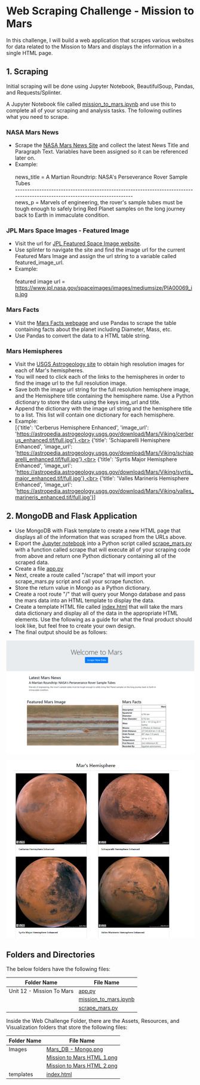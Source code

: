 # Web Scraping Challenge - Mission to Mars

In this challenge, I will build a web application that scrapes various websites for data related to the Mission to Mars and displays the information in a single HTML page.

## 1. Scraping

Initial scraping will be done using Jupyter Notebook, BeautifulSoup, Pandas, and Requests/Splinter.

A Jupyter Notebook file called [mission_to_mars.ipynb](https://github.com/cecileung1208/Web-Scraping-Mission-to-Mars/blob/master/Mission%20to%20Mars/mission_to_mars.ipynb) and use this to complete all of your scraping and analysis tasks. The following outlines what you need to scrape.


### NASA Mars News

* Scrape the [NASA Mars News Site](https://mars.nasa.gov/news/?page=0&per_page=40&order=publish_date+desc%2Ccreated_at+desc&search=&category=19%2C165%2C184%2C204&blank_scope=Latest) and collect the latest News Title and Paragraph Text. Variables have been assigned so it can be referenced later on.
* Example:<br><br>
  news_title = A Martian Roundtrip: NASA's Perseverance Rover Sample Tubes<br>
  ---------------------------------------------------------------------------------------------------------------------------<br>
  news_p = Marvels of engineering, the rover's sample tubes must be tough enough to safely bring Red Planet samples on the long journey back to Earth in immaculate condition. 



### JPL Mars Space Images - Featured Image

* Visit the url for [JPL Featured Space Image website](https://www.jpl.nasa.gov/spaceimages/?search=&category=Mars).
* Use splinter to navigate the site and find the image url for the current Featured Mars Image and assign the url string to a variable called featured_image_url.
* Example:<br><br>
  featured image url = https://www.jpl.nasa.gov/spaceimages/images/mediumsize/PIA00069_ip.jpg
  
### Mars Facts

* Visit the [Mars Facts webpage](https://space-facts.com/mars/) and use Pandas to scrape the table containing facts about the planet including Diameter, Mass, etc.
* Use Pandas to convert the data to a HTML table string.

### Mars Hemispheres

* Visit the [USGS Astrogeology site](https://astrogeology.usgs.gov/search/results?q=hemisphere+enhanced&k1=target&v1=Mars) to obtain high resolution images for each of Mar's hemispheres.
* You will need to click each of the links to the hemispheres in order to find the image url to the full resolution image.
* Save both the image url string for the full resolution hemisphere image, and the Hemisphere title containing the hemisphere name. Use a Python dictionary to store the data using the keys img_url and title.
* Append the dictionary with the image url string and the hemisphere title to a list. This list will contain one dictionary for each hemisphere.
* Example:<br>
[{'title': 'Cerberus Hemisphere Enhanced', 'image_url': 'https://astropedia.astrogeology.usgs.gov/download/Mars/Viking/cerberus_enhanced.tif/full.jpg'},<br>
{'title': 'Schiaparelli Hemisphere Enhanced', 'image_url': 'https://astropedia.astrogeology.usgs.gov/download/Mars/Viking/schiaparelli_enhanced.tif/full.jpg'},<br>
{'title': 'Syrtis Major Hemisphere Enhanced', 'image_url': 'https://astropedia.astrogeology.usgs.gov/download/Mars/Viking/syrtis_major_enhanced.tif/full.jpg'},<br>
{'title': 'Valles Marineris Hemisphere Enhanced', 'image_url': 'https://astropedia.astrogeology.usgs.gov/download/Mars/Viking/valles_marineris_enhanced.tif/full.jpg'}]

## 2.  MongoDB and Flask Application

* Use MongoDB with Flask template to create a new HTML page that displays all of the information that was scraped from the URLs above.
* Export the [Jupyter notebook](https://github.com/cecileung1208/Web-Scraping-Mission-to-Mars/blob/master/Mission%20to%20Mars/mission_to_mars.ipynb) into a Python script called [scrape_mars.py](https://github.com/cecileung1208/Web-Scraping-Mission-to-Mars/blob/master/Mission%20to%20Mars/scrape_mars.py) with a function called scrape that will execute all of your scraping code from above and return one Python dictionary containing all of the scraped data.
* Create a file [app.py](https://github.com/cecileung1208/Web-Scraping-Mission-to-Mars/blob/master/Mission%20to%20Mars/app.py)
* Next, create a route called "/scrape" that will import your scrape_mars.py script and call your scrape function.
* Store the return value in Mongo as a Python dictionary.
* Create a root route "/" that will query your Mongo database and pass the mars data into an HTML template to display the data.
* Create a template HTML file called [index.html](https://github.com/cecileung1208/Web-Scraping-Mission-to-Mars/blob/master/Mission%20to%20Mars/templates/index.html) that will take the mars data dictionary and display all of the data in the appropriate HTML elements. Use the following as a guide for what the final product should look like, but feel free to create your own design.
* The final output should be as follows:

![Image](https://github.com/cecileung1208/Web-Scraping-Mission-to-Mars/blob/master/Mission%20to%20Mars/Images/Mission%20to%20Mars%20HTML%201.png)
<p align="center">
  <img src="https://github.com/cecileung1208/Web-Scraping-Mission-to-Mars/blob/master/Mission%20to%20Mars/Images/Mission%20to%20Mars%20HTML%202.png">
</p>

## Folders and Directories

The below folders have the following files:

| Folder Name    | File Name |
| ------------- | ------------- |
|Unit 12 - Mission To Mars         | [app.py](https://github.com/cecileung1208/Web-Scraping-Mission-to-Mars/blob/master/Mission%20to%20Mars/app.py)|
|                                  | [mission_to_mars.ipynb](https://github.com/cecileung1208/Web-Scraping-Mission-to-Mars/blob/master/Mission%20to%20Mars/mission_to_mars.ipynb)|
|                                  | [scrape_mars.py](https://github.com/cecileung1208/Web-Scraping-Mission-to-Mars/blob/master/Mission%20to%20Mars/scrape_mars.py)|



Inside the Web Challenge Folder, there are the Assets, Resources, and Visualization folders that store the following files:

| Folder Name    | File Name |
| ------------- | ------------- |
| Images        | [Mars_DB - Mongo.png](https://github.com/cecileung1208/Web-Scraping-Mission-to-Mars/blob/master/Mission%20to%20Mars/Images/Mars_DB%20-%20Mongo.png)|
|               | [Mission to Mars HTML 1.png](https://github.com/cecileung1208/Web-Scraping-Mission-to-Mars/blob/master/Mission%20to%20Mars/Images/Mission%20to%20Mars%20HTML%201.png)|
|               | [Mission to Mars HTML 2.png](https://github.com/cecileung1208/Web-Scraping-Mission-to-Mars/blob/master/Mission%20to%20Mars/Images/Mission%20to%20Mars%20HTML%202.png)|
| templates   | [index.html](https://github.com/cecileung1208/Web-Scraping-Mission-to-Mars/blob/master/Mission%20to%20Mars/templates/index.html)|
